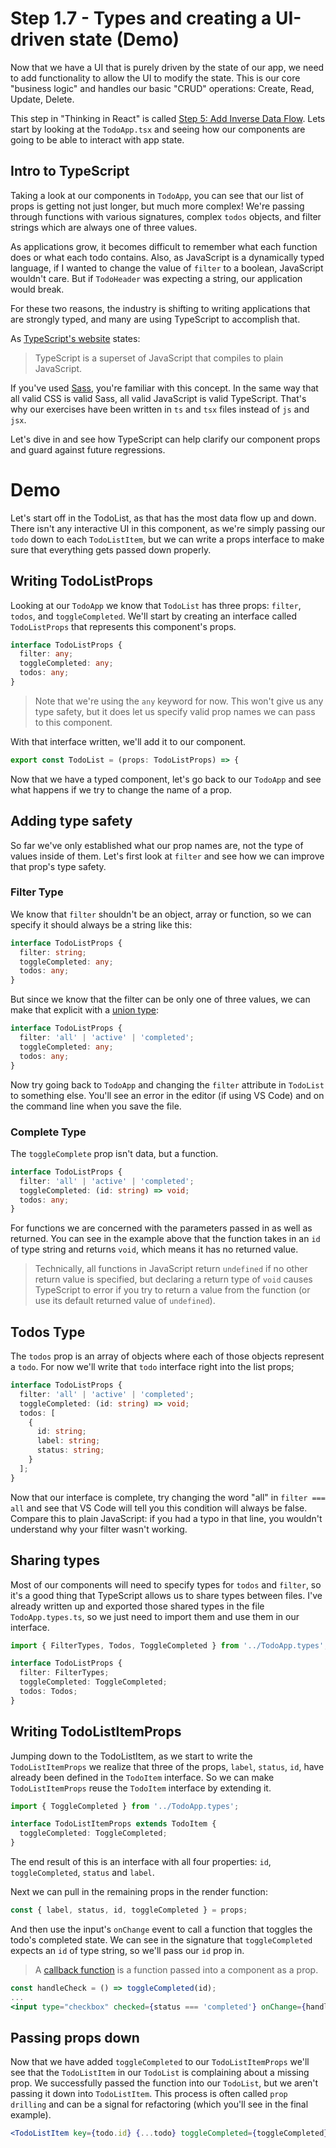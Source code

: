 # Step 1.7 - Types and creating a UI-driven state (Demo)

Now that we have a UI that is purely driven by the state of our app, we need to add functionality to allow the UI to modify the state. This is our core "business logic" and handles our basic "CRUD" operations: Create, Read, Update, Delete.

This step in "Thinking in React" is called [Step 5: Add Inverse Data Flow](https://reactjs.org/docs/thinking-in-react.html#step-5-add-inverse-data-flow). Lets start by looking at the `TodoApp.tsx` and seeing how our components are going to be able to interact with app state.

## Intro to TypeScript

Taking a look at our components in `TodoApp`, you can see that our list of props is getting not just longer, but much more complex! We're passing through functions with various signatures, complex `todos` objects, and filter strings which are always one of three values.

As applications grow, it becomes difficult to remember what each function does or what each todo contains. Also, as JavaScript is a dynamically typed language, if I wanted to change the value of `filter` to a boolean, JavaScript wouldn't care. But if `TodoHeader` was expecting a string, our application would break.

For these two reasons, the industry is shifting to writing applications that are strongly typed, and many are using TypeScript to accomplish that.

As [TypeScript's website](https://www.typescriptlang.org/) states:

> TypeScript is a superset of JavaScript that compiles to plain JavaScript.

If you've used [Sass](https://sass-lang.com/), you're familiar with this concept. In the same way that all valid CSS is valid Sass, all valid JavaScript is valid TypeScript. That's why our exercises have been written in `ts` and `tsx` files instead of `js` and `jsx`.

Let's dive in and see how TypeScript can help clarify our component props and guard against future regressions.

# Demo

Let's start off in the TodoList, as that has the most data flow up and down. There isn't any interactive UI in this component, as we're simply passing our `todo` down to each `TodoListItem`, but we can write a props interface to make sure that everything gets passed down properly.

## Writing TodoListProps

Looking at our `TodoApp` we know that `TodoList` has three props: `filter`, `todos`, and `toggleCompleted`. We'll start by creating an interface called `TodoListProps` that represents this component's props.

```ts
interface TodoListProps {
  filter: any;
  toggleCompleted: any;
  todos: any;
}
```

> Note that we're using the `any` keyword for now. This won't give us any type safety, but it does let us specify valid prop names we can pass to this component.

With that interface written, we'll add it to our component.

```ts
export const TodoList = (props: TodoListProps) => {
```

Now that we have a typed component, let's go back to our `TodoApp` and see what happens if we try to change the name of a prop.

## Adding type safety

So far we've only established what our prop names are, not the type of values inside of them. Let's first look at `filter` and see how we can improve that prop's type safety.

### Filter Type

We know that `filter` shouldn't be an object, array or function, so we can specify it should always be a string like this:

```ts
interface TodoListProps {
  filter: string;
  toggleCompleted: any;
  todos: any;
}
```

But since we know that the filter can be only one of three values, we can make that explicit with a [union type](https://www.typescriptlang.org/docs/handbook/advanced-types.html#union-types):

```ts
interface TodoListProps {
  filter: 'all' | 'active' | 'completed';
  toggleCompleted: any;
  todos: any;
}
```

Now try going back to `TodoApp` and changing the `filter` attribute in `TodoList` to something else. You'll see an error in the editor (if using VS Code) and on the command line when you save the file.

### Complete Type

The `toggleComplete` prop isn't data, but a function.

```ts
interface TodoListProps {
  filter: 'all' | 'active' | 'completed';
  toggleCompleted: (id: string) => void;
  todos: any;
}
```

For functions we are concerned with the parameters passed in as well as returned. You can see in the example above that the function takes in an `id` of type string and returns `void`, which means it has no returned value.

> Technically, all functions in JavaScript return `undefined` if no other return value is specified, but declaring a return type of `void` causes TypeScript to error if you try to return a value from the function (or use its default returned value of `undefined`).

## Todos Type

The `todos` prop is an array of objects where each of those objects represent a `todo`. For now we'll write that `todo` interface right into the list props;

```ts
interface TodoListProps {
  filter: 'all' | 'active' | 'completed';
  toggleCompleted: (id: string) => void;
  todos: [
    {
      id: string;
      label: string;
      status: string;
    }
  ];
}
```

Now that our interface is complete, try changing the word "all" in `filter === all` and see that VS Code will tell you this condition will always be false. Compare this to plain JavaScript: if you had a typo in that line, you wouldn't understand why your filter wasn't working.

## Sharing types

Most of our components will need to specify types for `todos` and `filter`, so it's a good thing that TypeScript allows us to share types between files. I've already written up and exported those shared types in the file `TodoApp.types.ts`, so we just need to import them and use them in our interface.

```ts
import { FilterTypes, Todos, ToggleCompleted } from '../TodoApp.types';

interface TodoListProps {
  filter: FilterTypes;
  toggleCompleted: ToggleCompleted;
  todos: Todos;
}
```

## Writing TodoListItemProps

Jumping down to the TodoListItem, as we start to write the `TodoListItemProps` we realize that three of the props, `label`, `status`, `id`, have already been defined in the `TodoItem` interface. So we can make `TodoListItemProps` reuse the `TodoItem` interface by extending it.

```ts
import { ToggleCompleted } from '../TodoApp.types';

interface TodoListItemProps extends TodoItem {
  toggleCompleted: ToggleCompleted;
}
```

The end result of this is an interface with all four properties: `id`, `toggleCompleted`, `status` and `label`.

Next we can pull in the remaining props in the render function:

```jsx
const { label, status, id, toggleCompleted } = props;
```

And then use the input's `onChange` event to call a function that toggles the todo's completed state. We can see in the signature that `toggleCompleted` expects an `id` of type string, so we'll pass our `id` prop in.

> A [callback function](https://developer.mozilla.org/en-US/docs/Glossary/Callback_function) is a function passed into a component as a prop.

```jsx
const handleCheck = () => toggleCompleted(id);
...
<input type="checkbox" checked={status === 'completed'} onChange={handleCheck} />
```

## Passing props down

Now that we have added `toggleCompleted` to our `TodoListItemProps` we'll see that the `TodoListItem` in our `TodoList` is complaining about a missing prop. We successfully passed the function into our `TodoList`, but we aren't passing it down into `TodoListItem`. This process is often called `prop drilling` and can be a signal for refactoring (which you'll see in the final example).

```jsx
<TodoListItem key={todo.id} {...todo} toggleCompleted={toggleCompleted} />
```
